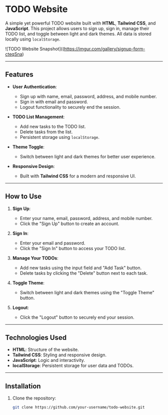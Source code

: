 # TODO Website

A simple yet powerful TODO website built with **HTML**, **Tailwind CSS**, and **JavaScript**. This project allows users to sign up, sign in, manage their TODO list, and toggle between light and dark themes. All data is stored locally using `localStorage`.

![TODO Website Snapshot]((https://imgur.com/gallery/signup-form-cteqSna) 

---

## Features

- **User Authentication**:
  - Sign up with name, email, password, address, and mobile number.
  - Sign in with email and password.
  - Logout functionality to securely end the session.

- **TODO List Management**:
  - Add new tasks to the TODO list.
  - Delete tasks from the list.
  - Persistent storage using `localStorage`.

- **Theme Toggle**:
  - Switch between light and dark themes for better user experience.

- **Responsive Design**:
  - Built with **Tailwind CSS** for a modern and responsive UI.

---

## How to Use

1. **Sign Up**:
   - Enter your name, email, password, address, and mobile number.
   - Click the "Sign Up" button to create an account.

2. **Sign In**:
   - Enter your email and password.
   - Click the "Sign In" button to access your TODO list.

3. **Manage Your TODOs**:
   - Add new tasks using the input field and "Add Task" button.
   - Delete tasks by clicking the "Delete" button next to each task.

4. **Toggle Theme**:
   - Switch between light and dark themes using the "Toggle Theme" button.

5. **Logout**:
   - Click the "Logout" button to securely end your session.

---

## Technologies Used

- **HTML**: Structure of the website.
- **Tailwind CSS**: Styling and responsive design.
- **JavaScript**: Logic and interactivity.
- **localStorage**: Persistent storage for user data and TODOs.

---

## Installation

1. Clone the repository:
   ```bash
   git clone https://github.com/your-username/todo-website.git

